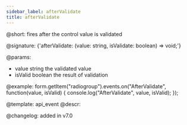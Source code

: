 ```yaml
---
sidebar_label: afterValidate
title: afterValidate
---          
```


@short: fires after the control value is validated
 
@signature: {'afterValidate: (value: string, isValidate: boolean) => void;'}

@params:
- value       string    the validated value
- isValid     boolean     the result of validation


@example:
form.getItem("radiogroup").events.on("AfterValidate", function(value, isValid) {
    console.log("AfterValidate", value, isValid);
});


@template: api_event
@descr:


@changelog: added in v7.0
